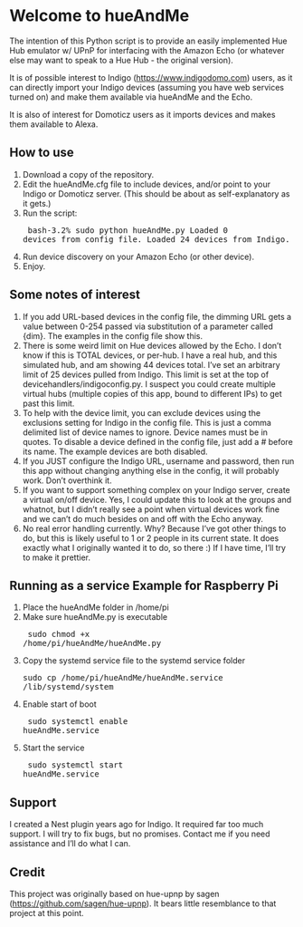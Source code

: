 Welcome to hueAndMe
===================

The intention of this Python script is to provide an easily implemented Hue Hub emulator w/ UPnP for interfacing with the Amazon Echo (or whatever else may want to speak to a Hue Hub - the original version). 

It is of possible interest to Indigo (https://www.indigodomo.com) users, as it can directly import your Indigo devices (assuming you have web services turned on) and make them available via hueAndMe and the Echo.

It is also of interest for Domoticz users as it imports devices and makes them available to Alexa.

How to use
-
1. Download a copy of the repository.
2. Edit the hueAndMe.cfg file to include devices, and/or point to your Indigo or Domoticz server. (This should be about as self-explanatory as it gets.)
3. Run the script: <pre>
bash-3.2% sudo python hueAndMe.py
Loaded 0 devices from config file.
Loaded 24 devices from Indigo.</pre>
4. Run device discovery on your Amazon Echo (or other device).
5. Enjoy.

Some notes of interest
-
1. If you add URL-based devices in the config file, the dimming URL gets a value between 0-254 passed via substitution of a parameter called {dim}. The examples in the config file show this.
2. There is some weird limit on Hue devices allowed by the Echo. I don’t know if this is TOTAL devices, or per-hub.  I have a real hub, and this simulated hub, and am showing 44 devices total. I’ve set an arbitrary limit of 25 devices pulled from Indigo. This limit is set at the top of devicehandlers/indigoconfig.py.  I suspect you could create multiple virtual hubs (multiple copies of this app, bound to different IPs) to get past this limit.
3. To help with the device limit, you can exclude devices using the exclusions setting for Indigo in the config file. This is just a comma delimited list of device names to ignore. Device names must be in quotes. To disable a device defined in the config file, just add a # before its name. The example devices are both disabled.
3. If you JUST configure the Indigo URL, username and password, then run this app without changing anything else in the config, it will probably work. Don’t overthink it.
4. If you want to support something complex on your Indigo server, create a virtual on/off device.  Yes, I could update this to look at the groups and whatnot, but I didn’t really see a point when virtual devices work fine and we can’t do much besides on and off with the Echo anyway.
5. No real error handling currently. Why? Because I’ve got other things to do, but this is likely useful to 1 or 2 people in its current state. It does exactly what I originally wanted it to do, so there :)  If I have time, I’ll try to make it prettier.

Running as a service Example for Raspberry Pi
-
1. Place the hueAndMe folder in /home/pi
2. Make sure hueAndMe.py is executable <pre>
sudo chmod +x /home/pi/hueAndMe/hueAndMe.py</pre>
3. Copy the systemd service file to the systemd service folder<pre>
sudo cp /home/pi/hueAndMe/hueAndMe.service /lib/systemd/system</pre>
4. Enable start of boot <pre>
sudo systemctl enable hueAndMe.service</pre>
5. Start the service <pre>
sudo systemctl start hueAndMe.service</pre>

Support
-
I created a Nest plugin years ago for Indigo. It required far too much support. I will try to fix bugs, but no promises. Contact me if you need assistance and I’ll do what I can.


Credit
-

This project was originally based on hue-upnp by sagen (https://github.com/sagen/hue-upnp). It bears little resemblance to that project at this point.

